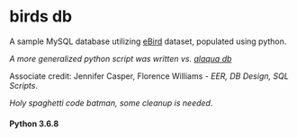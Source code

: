 birds db
========

A sample MySQL database utilizing [eBird](http://www.ebird.org) dataset, populated using python.  

*A more generalized python script was written vs. [alaqua db](http://www.github.com/mxwllndrsn/alaqua)*

Associate credit: Jennifer Casper, Florence Williams - *EER, DB Design, SQL Scripts*. 

*Holy spaghetti code batman, some cleanup is needed.*

#### Python 3.6.8
